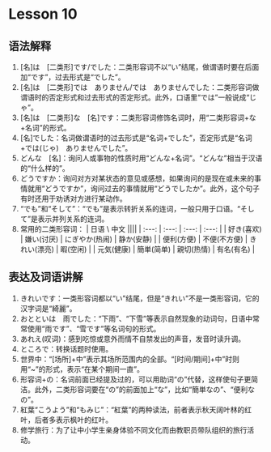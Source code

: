 # Lesson 10

## 语法解释

1. [名]は　[二类形]です/でした：二类形容词不以“い”结尾，做谓语时要在后面加“です”，过去形式是“でした”。
2. [名]は　[二类形]では　ありません/では　ありませんでした：二类形容词做谓语时的否定形式和过去形式的否定形式。此外，口语里“では”一般说成“じゃ”。
3. [名]は　[二类形]な　[名]です：二类形容词修饰名词时，用“二类形容词+な+名词”的形式。
4. [名]でした：名词做谓语时的过去形式是“名词+でした”，否定形式是“名词+では(じゃ)　ありませんでした”。
5. どんな　[名]：询问人或事物的性质时用“どんな+名词”。“どんな”相当于汉语的“什么样的”。
6. どうですか：询问对方对某状态的意见或感想，如果询问的是现在或未来的事情就用“どうですか”，询问过去的事情就用“どうでしたか”。此外，这个句子有时还用于劝诱对方进行某动作。
7. “でも”和“そして”：“でも”是表示转折关系的连词，一般只用于口语。“そして”是表示并列关系的连词。
8. 常用的二类形容词：
| 日语 \ 中文 ||||
| :---: | :---: | :---: | :---: |
| 好き(喜欢) | 嫌い(讨厌) | にぎやか(热闹) | 静か(安静) |
| 便利(方便) | 不便(不方便) | きれい(漂亮) | 暇(空闲) |
| 元気(健康) | 簡単(简单) | 親切(热情) | 有名(有名) |

## 表达及词语讲解

1. きれいです：一类形容词都以“い”结尾，但是“きれい”不是一类形容词，它的汉字词是“綺麗”。
2. おとといは　雨でした：“下雨”、“下雪”等表示自然现象的动词句，日语中常常使用“雨です”、“雪です”等名词句的形式。
3. あれえ(叹词)：感到吃惊或意外而情不自禁发出的声音，发音时读升调。
4. ところで：转换话题时使用。
5. 世界中：“[场所]+中”表示其场所范围内的全部。“[时间/期间]+中”时则用“~”的形式，表示“在某个期间一直”。
6. 形容词+の：名词前面已经提及过的，可以用助词“の”代替，这样使句子更简洁。此外，二类形容词要在“の”的前面加上“な”，比如“簡単なの”、“便利なの”。
7. 紅葉“こうよう”和“もみじ”：“紅葉”的两种读法，前者表示秋天阔叶林的红叶，后者多表示枫叶的红叶。
8. 修学旅行：为了让中小学生亲身体验不同文化而由教职员带队组织的旅行活动。
